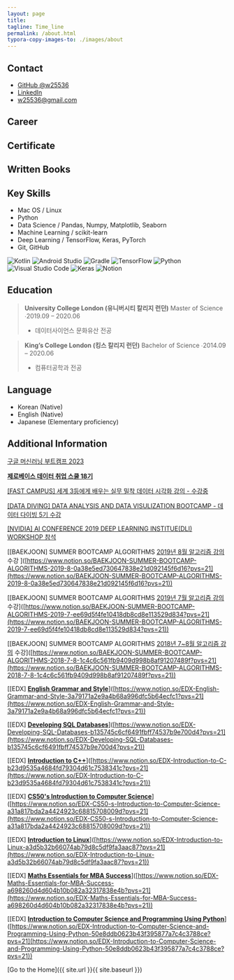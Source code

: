 ```yaml
---
layout: page
title: 
tagline: Time_line
permalink: /about.html
typora-copy-images-to: ./images/about
---
```


## Contact
+ [GitHub @w25536](https://github.com/w25536)
+ [LinkedIn](https://www.linkedin.com/in/jeonghosuh/)
+ <w25536@gmail.com>

## Career


## Certificate



## Written Books



## Key Skills

+ Mac OS / Linux
+ Python
+ Data Science / Pandas, Numpy, Matplotlib, Seaborn
+ Machine Learning / scikit-learn
+ Deep Learning / TensorFlow, Keras, PyTorch
+ Git, GitHub

![Kotlin](https://img.shields.io/badge/kotlin-%237F52FF.svg?style=for-the-badge&logo=kotlin&logoColor=white)
![Android Studio](https://img.shields.io/badge/Android%20Studio-3DDC84.svg?style=for-the-badge&logo=android-studio&logoColor=white)
![Gradle](https://img.shields.io/badge/Gradle-02303A.svg?style=for-the-badge&logo=Gradle&logoColor=white)
![TensorFlow](https://img.shields.io/badge/TensorFlow-%23FF6F00.svg?style=for-the-badge&logo=TensorFlow&logoColor=white)
![Python](https://img.shields.io/badge/python-3670A0?style=for-the-badge&logo=python&logoColor=ffdd54)
![Visual Studio Code](https://img.shields.io/badge/Visual%20Studio%20Code-0078d7.svg?style=for-the-badge&logo=visual-studio-code&logoColor=white)
![Keras](https://img.shields.io/badge/Keras-%23D00000.svg?style=for-the-badge&logo=Keras&logoColor=white)
![Notion](https://img.shields.io/badge/Notion-%23000000.svg?style=for-the-badge&logo=notion&logoColor=white)


## Education


> **University College London (유니버시티 칼리지 런던)**
> Master of Science ∙2019.09 – 2020.06
> - 데이터사이언스 문화유산 전공
> 

> **King’s College London (킹스 칼리지 런던)**
> Bachelor of Science ∙2014.09 – 2020.06
> - 컴퓨터공학과 전공


## Language
+ Korean (Native)
+ English (Native)
+ Japanese (Elementary proficiency)


## Additional Information

[구글 머신러닝 부트캠프 2023](https://www.notion.so/2023-3286dc90fe904a739c5538cfe5d9aec3?pvs=21)


[**제로베이스 데이터 취업 스쿨 18기**](https://www.notion.so/18-16906b7cbcfd4861abd0b6386e143b71?pvs=21)

[[FAST CAMPUS] 세계 3등에게 배우는 실무 밀착 데이터 시각화 강의 - 수강중](https://www.notion.so/FAST-CAMPUS-3-2c1c2ac07bfb4daeb2dc880dcd0f80e5?pvs=21)

[[DATA DIVING] DATA ANALYSIS AND DATA VISULIZATION BOOTCAMP - 데이터 다이빙 5기 수강](https://www.notion.so/DATA-DIVING-DATA-ANALYSIS-AND-DATA-VISULIZATION-BOOTCAMP-5-af8ec79e906b4ede9660c5a4c239be0c?pvs=21)

[[NVIDIA] AI CONFERENCE 2019 DEEP LEARNING INSTITUE(DLI) WORKSHOP 참석](https://www.notion.so/NVIDIA-AI-CONFERENCE-2019-DEEP-LEARNING-INSTITUE-DLI-WORKSHOP-63fe1c8171844bb8857614e38cb5a265?pvs=21)

[[BAEKJOON] SUMMER BOOTCAMP ALGORITHMS [2019년 8월 알고리즘 강의](https://www.acmicpc.net/group/6066) 수강 ]([https://www.notion.so/BAEKJOON-SUMMER-BOOTCAMP-ALGORITHMS-2019-8-0a38e5ed730647838e21d092145f6d16?pvs=21](https://www.notion.so/BAEKJOON-SUMMER-BOOTCAMP-ALGORITHMS-2019-8-0a38e5ed730647838e21d092145f6d16?pvs=21))

[[BAEKJOON] SUMMER BOOTCAMP ALGORITHMS [2019년 7월 알고리즘 강의](https://www.acmicpc.net/group/5826) 수강]([https://www.notion.so/BAEKJOON-SUMMER-BOOTCAMP-ALGORITHMS-2019-7-ee69d5f4fe10418db8cd8e113529d834?pvs=21](https://www.notion.so/BAEKJOON-SUMMER-BOOTCAMP-ALGORITHMS-2019-7-ee69d5f4fe10418db8cd8e113529d834?pvs=21))

[[BAEKJOON] SUMMER BOOTCAMP ALGORITHMS [2018년 7~8월 알고리즘 강의](https://www.acmicpc.net/group/3665) 수강]([https://www.notion.so/BAEKJOON-SUMMER-BOOTCAMP-ALGORITHMS-2018-7-8-1c4c6c561fb9409d998b8af91207489f?pvs=21](https://www.notion.so/BAEKJOON-SUMMER-BOOTCAMP-ALGORITHMS-2018-7-8-1c4c6c561fb9409d998b8af91207489f?pvs=21))

[[EDX] [**English Grammar and Style**](https://learning.edx.org/course/course-v1:UQx+Write101x+1T2017/home)]([https://www.notion.so/EDX-English-Grammar-and-Style-3a79171a2e9a4b68a996dfc5b64ecfc1?pvs=21](https://www.notion.so/EDX-English-Grammar-and-Style-3a79171a2e9a4b68a996dfc5b64ecfc1?pvs=21))

[[EDX] [**Developing SQL Databases**](https://learning.edx.org/course/course-v1:Microsoft+DAT215.1x+3T2016/home)]([https://www.notion.so/EDX-Developing-SQL-Databases-b135745c6cf6491fbff74537b9e700d4?pvs=21](https://www.notion.so/EDX-Developing-SQL-Databases-b135745c6cf6491fbff74537b9e700d4?pvs=21))

[[EDX] [**Introduction to C++**](https://learning.edx.org/course/course-v1:Microsoft+DEV210x+2T2016/home)]([https://www.notion.so/EDX-Introduction-to-C-b23d9535a4684fd79304d61c7538341c?pvs=21](https://www.notion.so/EDX-Introduction-to-C-b23d9535a4684fd79304d61c7538341c?pvs=21))

[[EDX] [**CS50's Introduction to Computer Science**](https://learning.edx.org/course/course-v1:HarvardX+CS50+X/home)]([https://www.notion.so/EDX-CS50-s-Introduction-to-Computer-Science-a31a817bda2a4424923c68815708009d?pvs=21](https://www.notion.so/EDX-CS50-s-Introduction-to-Computer-Science-a31a817bda2a4424923c68815708009d?pvs=21))

[[EDX] [**Introduction to Linux**](https://learning.edx.org/course/course-v1:LinuxFoundationX+LFS101x+1T2016/home)]([https://www.notion.so/EDX-Introduction-to-Linux-a3d5b32b66074ab79d8c5df9fa3aac87?pvs=21](https://www.notion.so/EDX-Introduction-to-Linux-a3d5b32b66074ab79d8c5df9fa3aac87?pvs=21))

[[EDX] [**Maths Essentials for MBA Success**](https://learning.edx.org/course/course-v1:ImperialBusinessX+ICBS003+3T2016/home)]([https://www.notion.so/EDX-Maths-Essentials-for-MBA-Success-a698260d4d604b10b082a32317838e4b?pvs=21](https://www.notion.so/EDX-Maths-Essentials-for-MBA-Success-a698260d4d604b10b082a32317838e4b?pvs=21))

[[EDX] [**Introduction to Computer Science and Programming Using Python**](https://learning.edx.org/course/course-v1:MITx+6.00.1x+2T2016/home)]([https://www.notion.so/EDX-Introduction-to-Computer-Science-and-Programming-Using-Python-50e8ddb0623b43f395877a7c4c3788ce?pvs=21](https://www.notion.so/EDX-Introduction-to-Computer-Science-and-Programming-Using-Python-50e8ddb0623b43f395877a7c4c3788ce?pvs=21))

[Go to the Home]({{ site.url }}{{ site.baseurl }})
